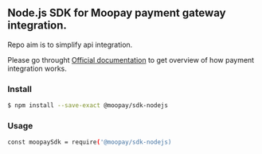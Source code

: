 ## Node.js SDK for Moopay payment gateway integration.

Repo aim is to simplify api integration.

Please go throught [Official documentation](https://docs.moopay.live) to get overview of how payment integration works.

### Install

```sh
$ npm install --save-exact @moopay/sdk-nodejs
```

### Usage

```sh
const moopaySdk = require('@moopay/sdk-nodejs)
```
